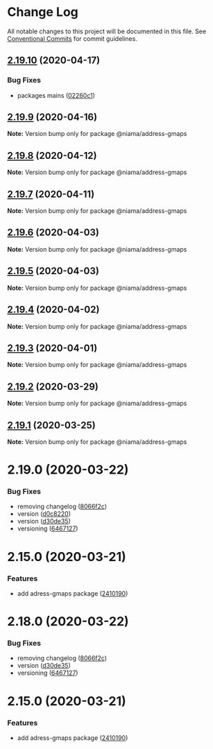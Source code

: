 # Change Log

All notable changes to this project will be documented in this file.
See [Conventional Commits](https://conventionalcommits.org) for commit guidelines.

## [2.19.10](https://github.com/niama-strategies/niama/compare/@niama/address-gmaps@2.19.9...@niama/address-gmaps@2.19.10) (2020-04-17)


### Bug Fixes

* packages mains ([02260c1](https://github.com/niama-strategies/niama/commit/02260c19823836b0f3234a330ed25406d8b127a1))





## [2.19.9](https://github.com/niama-strategies/niama/compare/@niama/address-gmaps@2.19.8...@niama/address-gmaps@2.19.9) (2020-04-16)

**Note:** Version bump only for package @niama/address-gmaps





## [2.19.8](https://github.com/niama-strategies/niama/compare/@niama/address-gmaps@2.19.7...@niama/address-gmaps@2.19.8) (2020-04-12)

**Note:** Version bump only for package @niama/address-gmaps





## [2.19.7](https://github.com/niama-strategies/niama/compare/@niama/address-gmaps@2.19.6...@niama/address-gmaps@2.19.7) (2020-04-11)

**Note:** Version bump only for package @niama/address-gmaps





## [2.19.6](https://github.com/niama-strategies/niama/compare/@niama/address-gmaps@2.19.5...@niama/address-gmaps@2.19.6) (2020-04-03)

**Note:** Version bump only for package @niama/address-gmaps





## [2.19.5](https://github.com/niama-strategies/niama/compare/@niama/address-gmaps@2.19.4...@niama/address-gmaps@2.19.5) (2020-04-03)

**Note:** Version bump only for package @niama/address-gmaps





## [2.19.4](https://github.com/niama-strategies/niama/compare/@niama/address-gmaps@2.19.3...@niama/address-gmaps@2.19.4) (2020-04-02)

**Note:** Version bump only for package @niama/address-gmaps





## [2.19.3](https://github.com/niama-strategies/niama/compare/@niama/address-gmaps@2.19.2...@niama/address-gmaps@2.19.3) (2020-04-01)

**Note:** Version bump only for package @niama/address-gmaps





## [2.19.2](https://github.com/niama-strategies/niama/compare/@niama/address-gmaps@2.19.1...@niama/address-gmaps@2.19.2) (2020-03-29)

**Note:** Version bump only for package @niama/address-gmaps





## [2.19.1](https://github.com/niama-strategies/niama/compare/@niama/address-gmaps@2.19.0...@niama/address-gmaps@2.19.1) (2020-03-25)

**Note:** Version bump only for package @niama/address-gmaps





# 2.19.0 (2020-03-22)


### Bug Fixes

* removing changelog ([8066f2c](https://github.com/niama-strategies/niama/commit/8066f2c143a8e93600d5dab4ab313501e81f7a82))
* version ([d0c8220](https://github.com/niama-strategies/niama/commit/d0c822081680fe0106ebe9b8dd30ce769d102759))
* version ([d30de35](https://github.com/niama-strategies/niama/commit/d30de355da29ccd03916cddcd532e543e5906d0d))
* versioning ([6467127](https://github.com/niama-strategies/niama/commit/6467127550c6c1bfbc0d43ab4d83906695d9d732))



# 2.15.0 (2020-03-21)


### Features

* add adress-gmaps package ([2410190](https://github.com/niama-strategies/niama/commit/24101905974ce5c81ac38619688e65bb4b145684))





# 2.18.0 (2020-03-22)


### Bug Fixes

* removing changelog ([8066f2c](https://github.com/niama-strategies/niama/commit/8066f2c143a8e93600d5dab4ab313501e81f7a82))
* version ([d30de35](https://github.com/niama-strategies/niama/commit/d30de355da29ccd03916cddcd532e543e5906d0d))
* versioning ([6467127](https://github.com/niama-strategies/niama/commit/6467127550c6c1bfbc0d43ab4d83906695d9d732))



# 2.15.0 (2020-03-21)


### Features

* add adress-gmaps package ([2410190](https://github.com/niama-strategies/niama/commit/24101905974ce5c81ac38619688e65bb4b145684))
